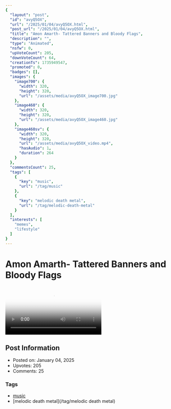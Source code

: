 ```yaml
---
{
  "layout": "post",
  "id": "avyQ5OX",
  "url": "/2025/01/04/avyQ5OX.html",
  "post_url": "/2025/01/04/avyQ5OX.html",
  "title": "Amon Amarth- Tattered Banners and Bloody Flags",
  "description": "",
  "type": "Animated",
  "nsfw": 0,
  "upVoteCount": 205,
  "downVoteCount": 64,
  "creationTs": 1735949547,
  "promoted": 0,
  "badges": [],
  "images": {
    "image700": {
      "width": 320,
      "height": 320,
      "url": "/assets/media/avyQ5OX_image700.jpg"
    },
    "image460": {
      "width": 320,
      "height": 320,
      "url": "/assets/media/avyQ5OX_image460.jpg"
    },
    "image460sv": {
      "width": 320,
      "height": 320,
      "url": "/assets/media/avyQ5OX_video.mp4",
      "hasAudio": 1,
      "duration": 264
    }
  },
  "commentsCount": 25,
  "tags": [
    {
      "key": "music",
      "url": "/tag/music"
    },
    {
      "key": "melodic death metal",
      "url": "/tag/melodic-death-metal"
    }
  ],
  "interests": [
    "memes",
    "lifestyle"
  ]
}
---
```


# Amon Amarth- Tattered Banners and Bloody Flags

<video controls playsinline loop poster="/assets/media/avyQ5OX_image460.jpg">
  <source src="/assets/media/avyQ5OX_video.mp4" type="video/mp4">
  Your browser does not support the video tag.
</video>

## Post Information

- Posted on: January 04, 2025
- Upvotes: 205
- Comments: 25

### Tags

- [music](/tag/music)
- [melodic death metal](/tag/melodic death metal)
